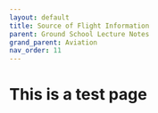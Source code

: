 ```yaml
---
layout: default
title: Source of Flight Information
parent: Ground School Lecture Notes
grand_parent: Aviation
nav_order: 11
---
```


# This is a test page